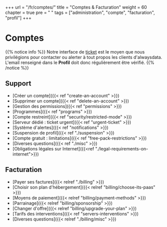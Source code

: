 +++
url = "/fr/comptes/"
title = "Comptes & Facturation"
weight = 60
chapter = true
pre = "<i class='fas fa-fw fa-user-circle'></i> "
tags = ["administration", "compte", "facturation", "profil"]
+++

# Comptes

{{% notice info %}}
Notre interface de [ticket](https://admin.alwaysdata.com/support/) est le moyen que nous privilégions pour contacter ou alerter à tout propos les clients d'alwaysdata. L'email renseigné dans le **Profil** doit donc régulièrement être vérifié.
{{% /notice %}}


## Support

- [Créer un compte]({{< ref "create-an-account" >}})
- [Supprimer un compte]({{< ref "delete-an-account" >}})
- [Gestion des permissions]({{< ref "permissions" >}})
- [Programmes]({{< ref "programs" >}})
- [Compte restreint]({{< ref "security/restricted-mode" >}})
- [Serveur dédié : ticket urgent]({{< ref "urgent-ticket" >}})
- [Système d'alertes]({{< ref "notifications" >}})
- [Suspension de profil]({{< ref "./suspension" >}})
- [Compte gratuit : limitations]({{< ref "free-pack-restrictions" >}})
- [Diverses questions]({{< ref "./misc" >}})
- [Obligations légales sur Internet]({{<ref "./legal-requirements-on-internet">}})


## Facturation

- [Payer ses factures]({{< relref "./billing" >}})
- [Choisir son plan d'hébergement]({{< relref "billing/choose-its-paas" >}})
- [Moyens de paiement]({{< relref "billing/payment-methods" >}})
- [Parrainage]({{< relref "billing/sponsorship" >}})
- [Changer d'offre]({{< relref "billing/upgrade-your-plan" >}})
- [Tarifs des interventions]({{< ref "servers-interventions" >}})
- [Diverses questions]({{< relref "./billing/misc" >}})

